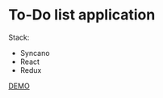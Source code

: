 # To-Do list application

Stack:
* Syncano
* React
* Redux

[DEMO](https://syncano-redux-todo.syncano.ninja/)
